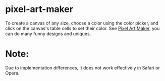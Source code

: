 # pixel-art-maker

To create a canvas of any size, choose a color using the color picker, and click on the canvas's table cells to set their color.
See [Pixel Art Maker](https://colorscodex.github.io/pixel-art-maker/index.html), you can do many funny designs and uniques.  
# Note: 
Due to implementation differences, it does not work effectively in Safari or Opera.

